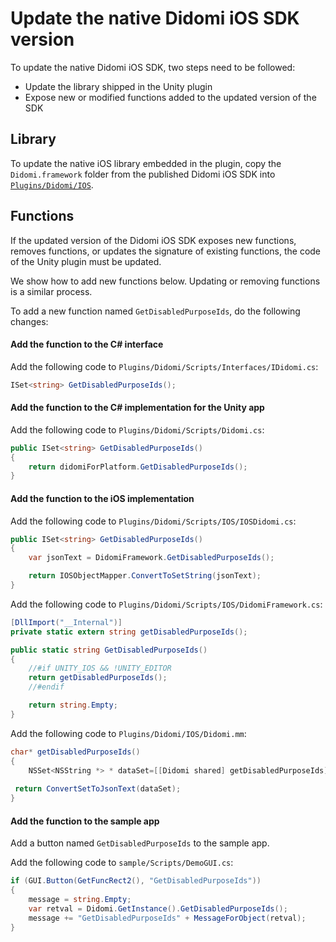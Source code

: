 # Update the native Didomi iOS SDK version

To update the native Didomi iOS SDK, two steps need to be followed:

- Update the library shipped in the Unity plugin
- Expose new or modified functions added to the updated version of the SDK

## Library

To update the native iOS library embedded in the plugin, copy the `Didomi.framework` folder from the published Didomi iOS SDK into [`Plugins/Didomi/IOS`](../../source/Plugins/Didomi/IOS).

## Functions

If the updated version of the Didomi iOS SDK exposes new functions, removes functions, or updates the signature of existing functions, the code of the Unity plugin must be updated.

We show how to add new functions below. Updating or removing functions is a similar process.

To add a new function named `GetDisabledPurposeIds`, do the following changes:

#### Add the function to the C# interface

Add the following code to `Plugins/Didomi/Scripts/Interfaces/IDidomi.cs`:

```csharp
ISet<string> GetDisabledPurposeIds();
```

#### Add the function to the C# implementation for the Unity app

Add the following code to `Plugins/Didomi/Scripts/Didomi.cs`:

```csharp
public ISet<string> GetDisabledPurposeIds()
{
    return didomiForPlatform.GetDisabledPurposeIds();
}
```

#### Add the function to the iOS implementation

Add the following code to `Plugins/Didomi/Scripts/IOS/IOSDidomi.cs`:

```csharp
public ISet<string> GetDisabledPurposeIds()
{
    var jsonText = DidomiFramework.GetDisabledPurposeIds();

    return IOSObjectMapper.ConvertToSetString(jsonText);
}
```

Add the following code to `Plugins/Didomi/Scripts/IOS/DidomiFramework.cs`:

```csharp
[DllImport("__Internal")]
private static extern string getDisabledPurposeIds();

public static string GetDisabledPurposeIds()
{
    //#if UNITY_IOS && !UNITY_EDITOR
    return getDisabledPurposeIds();
    //#endif

    return string.Empty;
}
```

Add the following code to `Plugins/Didomi/IOS/Didomi.mm`:

```csharp
char* getDisabledPurposeIds()
{
    NSSet<NSString *> * dataSet=[[Didomi shared] getDisabledPurposeIds];
 
 return ConvertSetToJsonText(dataSet);
}
```

#### Add the function to the sample app

Add a button named `GetDisabledPurposeIds` to the sample app.

Add the following code to `sample/Scripts/DemoGUI.cs`:

```csharp
if (GUI.Button(GetFuncRect2(), "GetDisabledPurposeIds"))
{
    message = string.Empty;
    var retval = Didomi.GetInstance().GetDisabledPurposeIds();
    message += "GetDisabledPurposeIds" + MessageForObject(retval);
}
```
